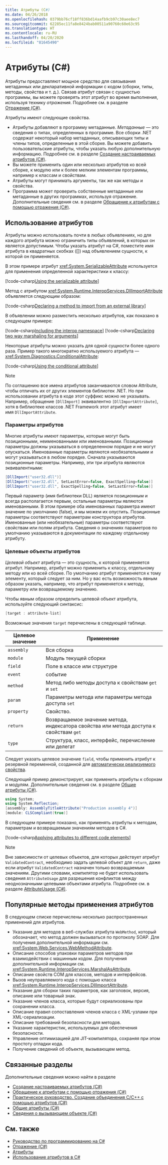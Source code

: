 ```yaml
---
title: Атрибуты (C#)
ms.date: 04/26/2018
ms.openlocfilehash: 0379bb76cf18ff836bd14aafb9cb97c30aee8ec7
ms.sourcegitcommit: 62285ec11fa8e8424bab00511a90760c60e63c95
ms.translationtype: HT
ms.contentlocale: ru-RU
ms.lasthandoff: 04/20/2020
ms.locfileid: "81645490"
---
```

# <a name="attributes-c"></a>Атрибуты (C#)

Атрибуты предоставляют мощное средство для связывания метаданных или декларативной информации с кодом (сборки, типы, методы, свойства и т. д.). Связав атрибут связан с сущностью программы, вы можете проверять этот атрибут во время выполнения, используя технику *отражения*. Подробнее см. в разделе [Отражение (C#)](../reflection.md).

Атрибуты имеют следующие свойства.

- Атрибуты добавляют в программу метаданные. *Метаданные* — это сведения о типах, определенных в программе. Все сборки .NET содержат некоторый набор метаданных, описывающих типы и члены типов, определенные в этой сборке. Вы можете добавить пользовательские атрибуты, чтобы указать любую дополнительную информацию. Подробнее см. в разделе [Создание настраиваемых атрибутов (C#)](creating-custom-attributes.md).
- Вы можете применить один или несколько атрибутов ко всей сборке, к модулю или к более мелким элементам программы, например к классам и свойствам.
- Атрибуты могут принимать аргументы, так же как методы и свойства.
- Программа может проверить собственные метаданные или метаданные в других программах, используя отражение. Дополнительные сведения см. в разделе [Обращение к атрибутам с помощью отражения (C#)](accessing-attributes-by-using-reflection.md).

## <a name="using-attributes"></a>Использование атрибутов

Атрибуты можно использовать почти в любых объявлениях, но для каждого атрибута можно ограничить типы объявлений, в которых он является допустимым. Чтобы указать атрибут на C#, поместите имя атрибута в квадратных скобках ([]) над объявлением сущности, к которой он применяется.

В этом примере атрибут <xref:System.SerializableAttribute> используется для применения определенной характеристики к классу:

[!code-csharp[Using the serializable attribute](~/samples/snippets/csharp/attributes/AttributesOverview.cs#1)]

Метод с атрибутом <xref:System.Runtime.InteropServices.DllImportAttribute> объявляется следующим образом:

[!code-csharp[Declaring a method to import from an external library](../../../../../samples/snippets/csharp/attributes/AttributesOverview.cs#2)]

В объявлении можно разместить несколько атрибутов, как показано в следующем примере:

[!code-csharp[Including the interop namespace](~/samples/snippets/csharp/attributes/AttributesOverview.cs#3)]
[!code-csharp[Declaring two way marshaling for arguments](~/samples/snippets/csharp/attributes/AttributesOverview.cs#4)]

Некоторые атрибуты можно указать для одной сущности более одного раза. Пример такого многократно используемого атрибута — <xref:System.Diagnostics.ConditionalAttribute>:

[!code-csharp[Using the conditional attribute](~/samples/snippets/csharp/attributes/AttributesOverview.cs#5)]

> [!NOTE]
> По соглашению все имена атрибутов заканчиваются словом Attribute, чтобы отличать их от других элементов библиотек .NET. Но при использовании атрибута в коде этот суффикс можно не указывать. Например, обращение `[DllImport]` эквивалентно `[DllImportAttribute]`, хотя в библиотеке классов .NET Framework этот атрибут имеет имя `DllImportAttribute`.

### <a name="attribute-parameters"></a>Параметры атрибутов

Многие атрибуты имеют параметры, которые могут быть позиционными, неименованными или именованными. Позиционные параметры должны указываться в определенном порядке и не могут опускаться. Именованные параметры являются необязательными и могут указываться в любом порядке. Сначала указываются позиционные параметры. Например, эти три атрибута являются эквивалентными:

```csharp
[DllImport("user32.dll")]
[DllImport("user32.dll", SetLastError=false, ExactSpelling=false)]
[DllImport("user32.dll", ExactSpelling=false, SetLastError=false)]
```

Первый параметр (имя библиотеки DLL) является позиционным и всегда располагается первым, остальные параметры являются именованными. В этом примере оба именованных параметра имеют значение по умолчанию (false), и мы можем их опустить. Позиционные параметры соответствуют параметрам конструктора атрибутов. Именованные (или необязательные) параметры соответствуют свойствам или полям атрибута. Сведения о значениях параметров по умолчанию указываются в документации по каждому отдельному атрибуту.

### <a name="attribute-targets"></a>Целевые объекты атрибутов

*Целевой объект* атрибута — это сущность, к которой применяется атрибут. Например, атрибут можно применить к классу, отдельному методу или ко всей сборке. По умолчанию атрибут применяется к тому элементу, который следует за ним. Но у вас есть возможность явным образом указать, например, что атрибут применяется к методу, параметру или возвращаемому значению.

Чтобы явным образом определить целевой объект атрибута, используйте следующий синтаксис:

```csharp
[target : attribute-list]
```

Возможные значения `target` перечислены в следующей таблице.

|Целевое значение|Применение|
|------------------|----------------|
|`assembly`|Вся сборка|
|`module`|Модуль текущей сборки|
|`field`|Поле в классе или структуре|
|`event`|событие|
|`method`|Метод либо методы доступа к свойствам `get` и `set`|
|`param`|Параметры метода или параметры метода доступа `set`|
|`property`|Свойство.|
|`return`|Возвращаемое значение метода, индексатора свойства или метода доступа к свойствам `get`|
|`type`|Структура, класс, интерфейс, перечисление или делегат|

Следует указать целевое значение `field`, чтобы применить атрибут к резервной переменной, созданной для [автоматически реализуемого свойства](../../../properties.md).

Следующий пример демонстрирует, как применить атрибуты к сборкам и модулям. Дополнительные сведения см. в разделе [Общие атрибуты (C#)](../../../language-reference/attributes/global.md).

```csharp
using System;
using System.Reflection;
[assembly: AssemblyTitleAttribute("Production assembly 4")]
[module: CLSCompliant(true)]
```

В следующем примере показано, как применять атрибуты к методам, параметрам и возвращаемым значениям методов в C#.

[!code-csharp[Applying attributes to different code elements](../../../../../samples/snippets/csharp/attributes/AttributesOverview.cs#6)]

> [!NOTE]
> Вне зависимости от целевых объектов, для которых действует атрибут `ValidatedContract`, необходимо задать целевой объект для `return`, даже если атрибут `ValidatedContract` назначен только возвращаемым значениям. Другими словами, компилятор не будет использовать сведения `AttributeUsage` для разрешения конфликтов между неоднозначными целевыми объектами атрибута. Подробнее см. в разделе [AttributeUsage (C#)](../../../language-reference/attributes/general.md).

## <a name="common-uses-for-attributes"></a>Популярные методы применения атрибутов

В следующем списке перечислены несколько распространенных применений для атрибутов.

- Указание для методов в веб-службах атрибута `WebMethod`, который обозначает, что метод должен вызываться по протоколу SOAP. Для получения дополнительной информации см. <xref:System.Web.Services.WebMethodAttribute>.
- Описание способов упаковки параметров методов при взаимодействии с машинным кодом. Для получения дополнительной информации см. <xref:System.Runtime.InteropServices.MarshalAsAttribute>.
- Описание свойств COM для классов, методов и интерфейсов.
- Вызов неуправляемого кода с помощью класса <xref:System.Runtime.InteropServices.DllImportAttribute>.
- Указание для сборки таких параметров, как заголовок, версия, описание или товарный знак.
- Указание членов класса, которые будут сериализованы при сохранении класса.
- Описание правил сопоставления членов класса с XML-узлами при XML-сериализации.
- Описание требований безопасности для методов.
- Указание характеристик, используемых для обеспечения безопасности.
- Управление оптимизацией для JIT-компилятора, сохраняя при этом простоту отладки кода.
- Получение сведений об объекте, вызывающем метод.

## <a name="related-sections"></a>Связанные разделы

Дополнительные сведения можно найти в разделе

- [Создание настраиваемых атрибутов (C#)](creating-custom-attributes.md)  
- [Обращение к атрибутам с помощью отражения (C#)](accessing-attributes-by-using-reflection.md)  
- [Практическое руководство. Создание объединения C/C++ с помощью атрибутов (C#)](how-to-create-a-c-cpp-union-by-using-attributes.md)  
- [Общие атрибуты (C#)](../../../language-reference/attributes/global.md)  
- [Сведения о вызывающем объекте (C#)](../../../language-reference/attributes/caller-information.md)  

## <a name="see-also"></a>См. также

- [Руководство по программированию на C#](../../index.md)
- [Отражение (C#)](../reflection.md)
- [Атрибуты](../../../../standard/attributes/index.md)
- [Использование атрибутов в C#](../../../tutorials/attributes.md)
